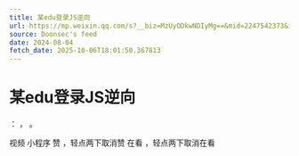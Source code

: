 ```yaml
---
title: 某edu登录JS逆向
url: https://mp.weixin.qq.com/s?__biz=MzUyODkwNDIyMg==&mid=2247542373&idx=1&sn=e37a1d92fb582d3a58f3ab0572eee294
source: Doonsec's feed
date: 2024-08-04
fetch_date: 2025-10-06T18:01:50.367813
---
```


# 某edu登录JS逆向

：
，
。

视频
小程序
赞
，轻点两下取消赞
在看
，轻点两下取消在看